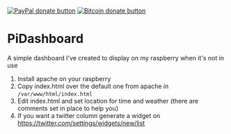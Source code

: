 <span class="badge-paypal"><a href="https://www.paypal.com/cgi-bin/webscr?cmd=_s-xclick&hosted_button_id=F5UAFVHBPQWXQ" title="Donate to this project using Paypal"><img src="https://img.shields.io/badge/paypal-donate-yellow.svg" alt="PayPal donate button" /></a></span>
<span class="badge-bitcoin"><a href="http://btcchip.in/11fe" title="Donate once-off to this project using Bitcoin"><img src="https://img.shields.io/badge/bitcoin-donate-yellow.svg" alt="Bitcoin donate button" /></a></span>

# PiDashboard
A simple dashboard I've created to display on my raspberry when it's not in use

1. Install apache on your raspberry
2. Copy index.html over the default one from apache in `/var/www/html/index.html`
3. Edit index.html and set location for time and weather (there are comments set in place to help you)
4. If you want a twitter column generate a widget on https://twitter.com/settings/widgets/new/list
